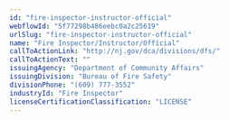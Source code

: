 ```yaml
---
id: "fire-inspector-instructor-official"
webflowId: "5f77298b486eebc0a2c25619"
urlSlug: "fire-inspector-instructor-official"
name: "Fire Inspector/Instructor/Official"
callToActionLink: "http://nj.gov/dca/divisions/dfs/"
callToActionText: ""
issuingAgency: "Department of Community Affairs"
issuingDivision: "Bureau of Fire Safety"
divisionPhone: "(609) 777-3552"
industryId: "Fire Inspector"
licenseCertificationClassification: "LICENSE"
---
```


